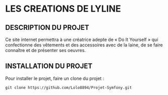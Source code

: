 # LES CREATIONS DE LYLINE

## DESCRIPTION DU PROJET

Ce site internet permettra à une créatrice adepte de « Do It Yourself » qui
confectionne des vêtements et des accessoires avec de la laine, de se faire
connaître et de présenter ses oeuvres.

## INSTALLATION DU PROJET

Pour installer le projet, faire un clone du projet :

```
git clone https://github.com/Lolo8894/Projet-Symfony.git
```